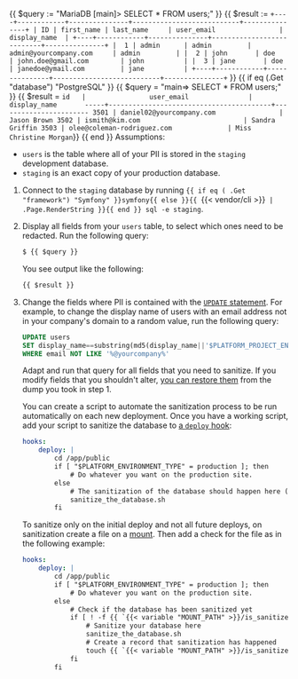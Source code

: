 {{ $query := "MariaDB [main]> SELECT * FROM users;" }}
{{ $result := `+----+------------+---------------+---------------------------+---------------+
    | ID | first_name | last_name     | user_email                | display_name  |
    +----+------------+---------------+---------------------------+---------------+
    |  1 | admin      | admin         | admin@yourcompany.com     | admin         |
    |  2 | john       | doe           | john.doe@gmail.com        | john          |
    |  3 | jane       | doe           | janedoe@ymail.com         | jane          |
    +----+------------+---------------+---------------------------+---------------+` }}
{{ if eq (.Get "database") "PostgreSQL" }}
  {{ $query = "main=> SELECT * FROM users;" }}
  {{ $result = `id   |                user_email               |     display_name      
    -----+-----------------------------------------+-----------------------
    3501 | daniel02@yourcompany.com                | Jason Brown
    3502 | ismith@kim.com                          | Sandra Griffin
    3503 | olee@coleman-rodriguez.com              | Miss Christine Morgan`}}
{{ end }}
Assumptions:

- `users` is the table where all of your PII is stored in the `staging` development database.
- `staging` is an exact copy of your production database.

1.  Connect to the `staging` database by running `{{ if eq ( .Get "framework") "Symfony" }}symfony{{ else }}{{ `{{< vendor/cli >}}` | .Page.RenderString }}{{ end }} sql -e staging`.

2.  Display all fields from your `users` table, to select which ones need to be redacted.
    Run the following query:

    ```sql
    $ {{ $query }}
    ```

    You see output like the following:

    ```sql
    {{ $result }}
    ```

3.  Change the fields where PII is contained with the [`UPDATE` statement](https://mariadb.com/kb/en/update/).
    For example, to change the display name of users with an email address not in your company's domain
    to a random value, run the following query:

    ```sql
    UPDATE users
    SET display_name==substring(md5(display_name||'$PLATFORM_PROJECT_ENTROPY') for 8);
    WHERE email NOT LIKE '%@yourcompany%'
    ```

    Adapt and run that query for all fields that you need to sanitize.
    If you modify fields that you shouldn't alter,
    [you can restore them](../../environments/restore.md) from the dump you took in step 1.

    You can create a script to automate the sanitization process to be run automatically on each new deployment.
    Once you have a working script, add your script to sanitize the database to [a `deploy` hook](../../create-apps/hooks/hooks-comparison.md#deploy-hook):

    ```yaml {configFile="app"}
    hooks:
        deploy: |
            cd /app/public
            if [ "$PLATFORM_ENVIRONMENT_TYPE" = production ]; then
                # Do whatever you want on the production site.
            else
                # The sanitization of the database should happen here (since it's non-production)
                sanitize_the_database.sh
            fi
    ```

    To sanitize only on the initial deploy and not all future deploys,
    on sanitization create a file on a [mount](/create-apps/app-reference.md#mounts).
    Then add a check for the file as in the following example:

    ```yaml {configFile="app"}
    hooks:
        deploy: |
            cd /app/public
            if [ "$PLATFORM_ENVIRONMENT_TYPE" = production ]; then
                # Do whatever you want on the production site.
            else
                # Check if the database has been sanitized yet
                if [ ! -f {{ `{{< variable "MOUNT_PATH" >}}/is_sanitized` | .Page.RenderString }} ]; then
                    # Sanitize your database here
                    sanitize_the_database.sh
                    # Create a record that sanitization has happened
                    touch {{ `{{< variable "MOUNT_PATH" >}}/is_sanitized` | .Page.RenderString }}
                fi
            fi
    ```

